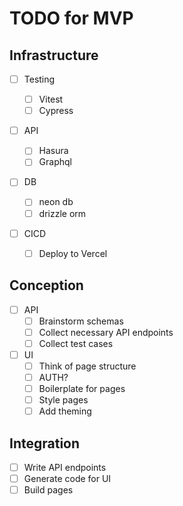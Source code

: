 # TODO for MVP

## Infrastructure

- [ ] Testing

  - [ ] Vitest
  - [ ] Cypress

- [ ] API

  - [ ] Hasura
  - [ ] Graphql

- [ ] DB

  - [ ] neon db
  - [ ] drizzle orm

- [ ] CICD
  - [ ] Deploy to Vercel

## Conception

- [ ] API
  - [ ] Brainstorm schemas
  - [ ] Collect necessary API endpoints
  - [ ] Collect test cases
- [ ] UI
  - [ ] Think of page structure
  - [ ] AUTH?
  - [ ] Boilerplate for pages
  - [ ] Style pages
  - [ ] Add theming

## Integration

- [ ] Write API endpoints
- [ ] Generate code for UI
- [ ] Build pages

